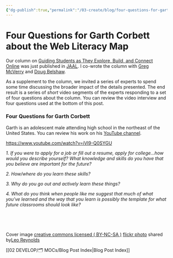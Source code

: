 ```yaml
---
{"dg-publish":true,"permalink":"/03-create/blog/four-questions-for-garth-corbett-about-the-web-literacy-map/","title":"Four Questions for Garth Corbett about the Web Literacy Map","tags":["jaal","webliteracy"]}
---
```


# Four Questions for Garth Corbett about the Web Literacy Map

Our column on [Guiding Students as They Explore, Build, and Connect Online](http://wiobyrne.com/guiding-students-as-they-explore-build-connect-online/) was just published in [JAAL](http://onlinelibrary.wiley.com/doi/10.1002/jaal.381/abstract). I co-wrote the column with [Greg McVerry](https://twitter.com/jgmac1106) and [Doug Belshaw](https://twitter.com/dajbelshaw/).

As a supplement to the column, we invited a series of experts to spend some time discussing the broader impact of the details presented. The end result is a series of _short_ video segments of the experts responding to a set of four questions about the column. You can review the video interview and four questions used at the bottom of this post.

### Four Questions for Garth Corbett

Garth is an adolescent male attending high school in the northeast of the United States. You can review his work on his [YouTube channel](https://www.youtube.com/user/garmar2000/).

https://www.youtube.com/watch?v=iVI9-Q0SYGU

_1\. If you were to apply for a job or fill out a resume, apply for college...how would you describe yourself? What knowledge and skills do you have that you believe are important for the future?_

_2\. How/where do you learn these skills?_

_3\. Why do you go out and actively learn these things?_

_4\. What do you think when people like me suggest that much of what you've learned and the way that you learn is possibly the template for what future classrooms should look like?_

 

 

Cover image [creative commons licensed ( BY-NC-SA )](http://creativecommons.org/licenses/by-nc-sa/2.0/) [flickr photo](http://flickr.com/photos/lwr/13421955434 "Question Mark") shared by[Leo Reynolds](http://flickr.com/people/lwr)

[[02 DEVELOP/🗂️ MOCs/Blog Post Index\|Blog Post Index]]